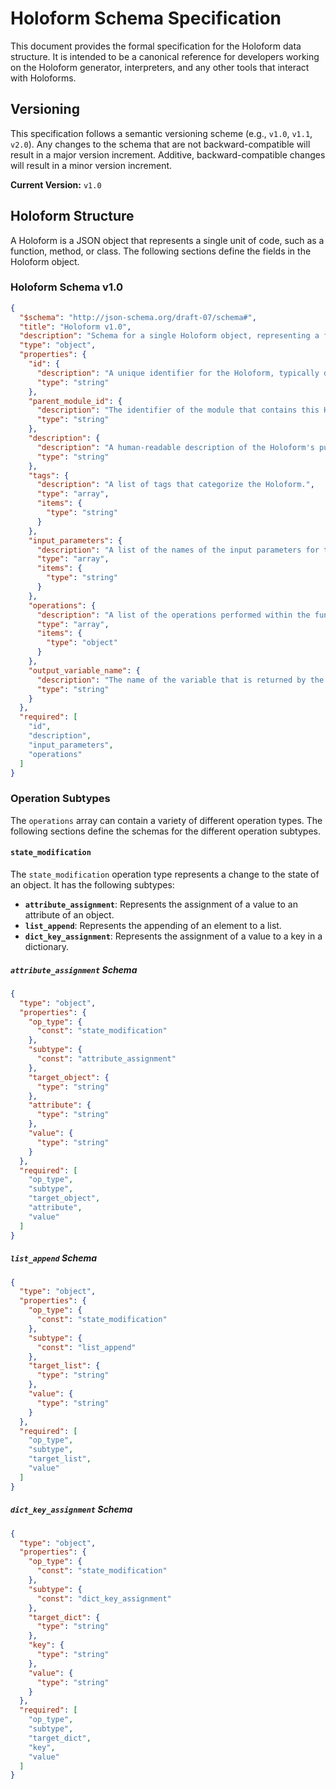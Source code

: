 # Holoform Schema Specification

This document provides the formal specification for the Holoform data structure. It is intended to be a canonical reference for developers working on the Holoform generator, interpreters, and any other tools that interact with Holoforms.

## Versioning

This specification follows a semantic versioning scheme (e.g., `v1.0`, `v1.1`, `v2.0`). Any changes to the schema that are not backward-compatible will result in a major version increment. Additive, backward-compatible changes will result in a minor version increment.

**Current Version:** `v1.0`

## Holoform Structure

A Holoform is a JSON object that represents a single unit of code, such as a function, method, or class. The following sections define the fields in the Holoform object.

### Holoform Schema v1.0

```json
{
  "$schema": "http://json-schema.org/draft-07/schema#",
  "title": "Holoform v1.0",
  "description": "Schema for a single Holoform object, representing a function.",
  "type": "object",
  "properties": {
    "id": {
      "description": "A unique identifier for the Holoform, typically derived from the function name.",
      "type": "string"
    },
    "parent_module_id": {
      "description": "The identifier of the module that contains this Holoform.",
      "type": "string"
    },
    "description": {
      "description": "A human-readable description of the Holoform's purpose, extracted from docstrings or comments.",
      "type": "string"
    },
    "tags": {
      "description": "A list of tags that categorize the Holoform.",
      "type": "array",
      "items": {
        "type": "string"
      }
    },
    "input_parameters": {
      "description": "A list of the names of the input parameters for the function.",
      "type": "array",
      "items": {
        "type": "string"
      }
    },
    "operations": {
      "description": "A list of the operations performed within the function.",
      "type": "array",
      "items": {
        "type": "object"
      }
    },
    "output_variable_name": {
      "description": "The name of the variable that is returned by the function.",
      "type": "string"
    }
  },
  "required": [
    "id",
    "description",
    "input_parameters",
    "operations"
  ]
}
```

### Operation Subtypes

The `operations` array can contain a variety of different operation types. The following sections define the schemas for the different operation subtypes.

#### `state_modification`

The `state_modification` operation type represents a change to the state of an object. It has the following subtypes:

*   **`attribute_assignment`**: Represents the assignment of a value to an attribute of an object.
*   **`list_append`**: Represents the appending of an element to a list.
*   **`dict_key_assignment`**: Represents the assignment of a value to a key in a dictionary.

##### `attribute_assignment` Schema

```json
{
  "type": "object",
  "properties": {
    "op_type": {
      "const": "state_modification"
    },
    "subtype": {
      "const": "attribute_assignment"
    },
    "target_object": {
      "type": "string"
    },
    "attribute": {
      "type": "string"
    },
    "value": {
      "type": "string"
    }
  },
  "required": [
    "op_type",
    "subtype",
    "target_object",
    "attribute",
    "value"
  ]
}
```

##### `list_append` Schema

```json
{
  "type": "object",
  "properties": {
    "op_type": {
      "const": "state_modification"
    },
    "subtype": {
      "const": "list_append"
    },
    "target_list": {
      "type": "string"
    },
    "value": {
      "type": "string"
    }
  },
  "required": [
    "op_type",
    "subtype",
    "target_list",
    "value"
  ]
}
```

##### `dict_key_assignment` Schema

```json
{
  "type": "object",
  "properties": {
    "op_type": {
      "const": "state_modification"
    },
    "subtype": {
      "const": "dict_key_assignment"
    },
    "target_dict": {
      "type": "string"
    },
    "key": {
      "type": "string"
    },
    "value": {
      "type": "string"
    }
  },
  "required": [
    "op_type",
    "subtype",
    "target_dict",
    "key",
    "value"
  ]
}
```
